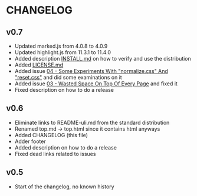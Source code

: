 CHANGELOG
=========

v0.7
----

- Updated marked.js from 4.0.8 to 4.0.9
- Updated highlight.js from 11.3.1 to 11.4.0
- Added description [INSTALL.md](INSTALL.md) on how to verify and use the distribution
- Added [LICENSE.md](LICENSE.md)
- Added issue [04 - Some Experiments With "normalize.css" And "reset.css"](/issues/04_reset-css/) and did some examinations on it
- Added issue [03 - Wasted Space On Top Of Every Page](/issues/03_wasted-space/) and fixed it
- Fixed description on how to do a release

v0.6
----

- Eliminate links to README-uli.md from the standard distribution
- Renamed top.md -> top.html since it contains html anyways
- Added CHANGELOG (this file)
- Adder footer
- Added description on how to do a release
- Fixed dead links related to issues

v0.5
----

- Start of the changelog, no known history
